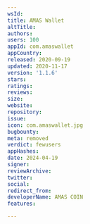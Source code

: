 ```yaml
---
wsId: 
title: AMAS Wallet
altTitle: 
authors: 
users: 100
appId: com.amaswallet
appCountry: 
released: 2020-09-19
updated: 2020-11-17
version: '1.1.6'
stars: 
ratings: 
reviews: 
size: 
website: 
repository: 
issue: 
icon: com.amaswallet.jpg
bugbounty: 
meta: removed
verdict: fewusers
appHashes: 
date: 2024-04-19
signer: 
reviewArchive: 
twitter: 
social: 
redirect_from: 
developerName: AMAS COIN
features: 

---
```


